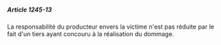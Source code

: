 ##### Article 1245-13

La responsabilité du producteur envers la victime n'est pas réduite par le fait d'un tiers ayant concouru à la réalisation du dommage.

